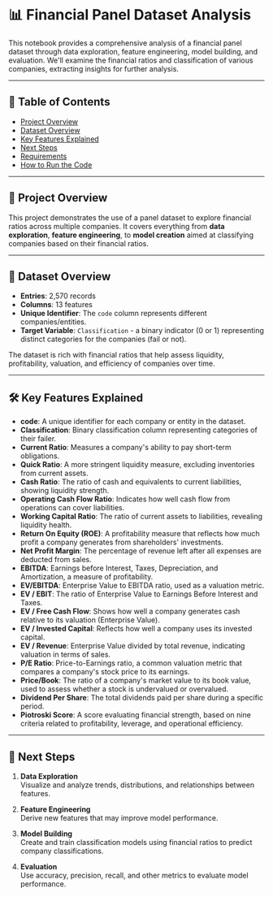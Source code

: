 # 📊 Financial Panel Dataset Analysis

This notebook provides a comprehensive analysis of a financial panel dataset through data exploration, feature engineering, model building, and evaluation. We'll examine the financial ratios and classification of various companies, extracting insights for further analysis.

---

## 📝 Table of Contents

- [Project Overview](#project-overview)
- [Dataset Overview](#dataset-overview)
- [Key Features Explained](#key-features-explained)
- [Next Steps](#next-steps)
- [Requirements](#requirements)
- [How to Run the Code](#how-to-run-the-code)

---

## 🧐 Project Overview

This project demonstrates the use of a panel dataset to explore financial ratios across multiple companies. It covers everything from **data exploration**, **feature engineering**, to **model creation** aimed at classifying companies based on their financial ratios.

---

## 📂 Dataset Overview

- **Entries**: 2,570 records
- **Columns**: 13 features
- **Unique Identifier**: The `code` column represents different companies/entities.
- **Target Variable**: `Classification` - a binary indicator (0 or 1) representing distinct categories for the companies (fail or not).

The dataset is rich with financial ratios that help assess liquidity, profitability, valuation, and efficiency of companies over time.

---

## 🛠️ Key Features Explained

- **code**: A unique identifier for each company or entity in the dataset.
- **Classification**: Binary classification column representing categories of their failer.
- **Current Ratio**: Measures a company's ability to pay short-term obligations.
- **Quick Ratio**: A more stringent liquidity measure, excluding inventories from current assets.
- **Cash Ratio**: The ratio of cash and equivalents to current liabilities, showing liquidity strength.
- **Operating Cash Flow Ratio**: Indicates how well cash flow from operations can cover liabilities.
- **Working Capital Ratio**: The ratio of current assets to liabilities, revealing liquidity health.
- **Return On Equity (ROE)**: A profitability measure that reflects how much profit a company generates from shareholders' investments.
- **Net Profit Margin**: The percentage of revenue left after all expenses are deducted from sales.
- **EBITDA**: Earnings before Interest, Taxes, Depreciation, and Amortization, a measure of profitability.
- **EV/EBITDA**: Enterprise Value to EBITDA ratio, used as a valuation metric.
- **EV / EBIT**: The ratio of Enterprise Value to Earnings Before Interest and Taxes.
- **EV / Free Cash Flow**: Shows how well a company generates cash relative to its valuation (Enterprise Value).
- **EV / Invested Capital**: Reflects how well a company uses its invested capital.
- **EV / Revenue**: Enterprise Value divided by total revenue, indicating valuation in terms of sales.
- **P/E Ratio**: Price-to-Earnings ratio, a common valuation metric that compares a company's stock price to its earnings.
- **Price/Book**: The ratio of a company's market value to its book value, used to assess whether a stock is undervalued or overvalued.
- **Dividend Per Share**: The total dividends paid per share during a specific period.
- **Piotroski Score**: A score evaluating financial strength, based on nine criteria related to profitability, leverage, and operational efficiency.

---

## 🧩 Next Steps

1. **Data Exploration**  
   Visualize and analyze trends, distributions, and relationships between features.

2. **Feature Engineering**  
   Derive new features that may improve model performance.

3. **Model Building**  
   Create and train classification models using financial ratios to predict company classifications.

4. **Evaluation**  
   Use accuracy, precision, recall, and other metrics to evaluate model performance.
